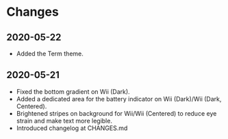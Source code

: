 # Changes

## 2020-05-22
<ul>
	<li>Added the Term theme.</li>
</ul>

## 2020-05-21
<ul>
	<li>Fixed the bottom gradient on Wii (Dark).</li>
	<li>Added a dedicated area for the battery indicator on Wii (Dark)/Wii (Dark, Centered).</li>
	<li>Brightened stripes on background for Wii/Wii (Centered) to reduce eye strain and make text more legible.</li>
	<li>Introduced changelog at CHANGES.md</li>
</ul>
